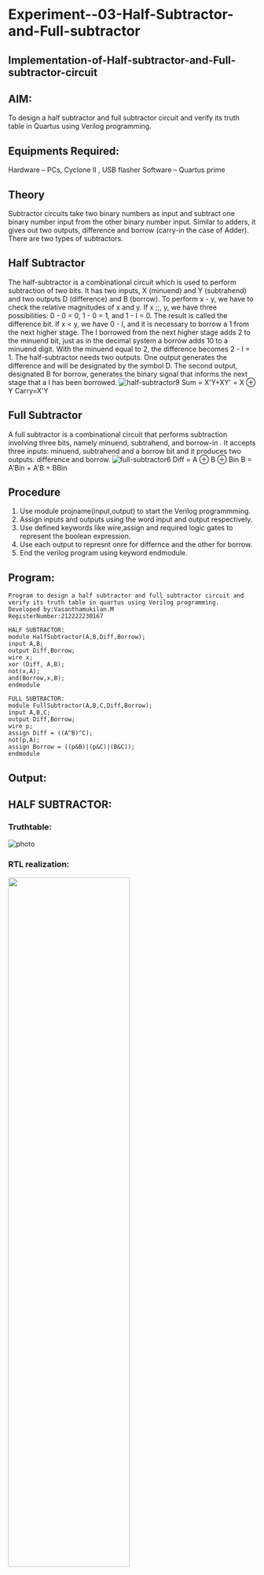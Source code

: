 # Experiment--03-Half-Subtractor-and-Full-subtractor
## Implementation-of-Half-subtractor-and-Full-subtractor-circuit
## AIM:
To design a half subtractor and full subtractor circuit and verify its truth table in Quartus using Verilog programming.

## Equipments Required:
Hardware – PCs, Cyclone II , USB flasher
Software – Quartus prime
## Theory
Subtractor circuits take two binary numbers as input and subtract one binary number input from the other binary number input. Similar to adders, it gives out two outputs, difference and borrow (carry-in the case of Adder). There are two types of subtractors.
## Half Subtractor
The half-subtractor is a combinational circuit which is used to perform subtraction of two bits. It has two inputs, X (minuend) and Y (subtrahend) and two outputs D (difference) and B (borrow). To perform x - y, we have to check the relative magnitudes of x and y. If x ;;, y, we have three possibilities: 0 - 0 = 0, 1 - 0 = 1, and 1 - I = 0. The result is called the difference bit. If x < y, we have 0 - I, and it is necessary to borrow a 1 from the next higher stage. The I borrowed from the next higher stage adds 2 to the minuend bit, just as in the decimal system a borrow adds 10 to a minuend digit. With the minuend equal to 2, the difference becomes 2 - I = 1. The half-subtractor needs two outputs. One output generates the difference and will be designated by the symbol D. The second output, designated B for borrow, generates the binary signal that informs the next stage that a I has been borrowed.
![half-subtractor9](https://user-images.githubusercontent.com/36288975/166112538-58c3bc7c-ee5d-4e6a-ac8d-8e8328efe27a.png)
Sum = X'Y+XY' = X ⊕ Y
Carry=X'Y
## Full Subtractor
A full subtractor is a combinational circuit that performs subtraction involving three bits, namely minuend, subtrahend, and borrow-in . It accepts three inputs: minuend, subtrahend and a borrow bit and it produces two outputs: difference and borrow. 
![full-subtractor6](https://user-images.githubusercontent.com/36288975/166112541-24c68359-3de8-4674-ae22-8272ffc385ed.png)
Diff = A ⊕ B ⊕ Bin B = A'Bin + A'B + BBin
## Procedure
1. Use module projname(input,output) to start the Verilog programmming.
2. Assign inputs and outputs using the word input and output respectively.
3. Use defined keywords like wire,assign and required logic gates to represent the boolean expression.
4. Use each output to represnt onre for differnce and the other for borrow.
5. End the verilog program using keyword endmodule.
## Program:
```
Program to design a half subtractor and full subtractor circuit and verify its truth table in quartus using Verilog programming.
Developed by:Vasanthamukilan.M 
RegisterNumber:212222230167

HALF SUBTRACTOR:
module HalfSubtractor(A,B,Diff,Borrow);
input A,B;
output Diff,Borrow;
wire x;
xor (Diff, A,B);
not(x,A);
and(Borrow,x,B);
endmodule

FULL SUBTRACTOR:
module FullSubtractor(A,B,C,Diff,Borrow);
input A,B,C;
output Diff,Borrow;
wire p;
assign Diff = ((A^B)^C);
not(p,A);
assign Borrow = ((p&B)|(p&C)|(B&C));
endmodule
```
## Output:
## HALF SUBTRACTOR:
### Truthtable:

![photo](https://user-images.githubusercontent.com/119559694/233029895-1abbf4d0-3a0f-4f0b-ac01-34b076038958.png)

###  RTL realization:

<img height=60% width=70% src="https://user-images.githubusercontent.com/119559694/233030045-b449fae3-a076-43d8-9d96-f71692b5d930.png">

### Timing diagram:

<img height=60% width=70% src="https://user-images.githubusercontent.com/119559694/233030197-40df1d4a-5a8d-4a39-a033-8456bac16938.png">

## FULL SUBTRACTOR:
### Truthtable:

<img height=100% width=60% src= "https://user-images.githubusercontent.com/119559694/233030800-08c5273a-8843-4ca3-890a-3681ba271c6c.png">

### RTL realization:

<img height=60% width=70% src="https://user-images.githubusercontent.com/119559694/233031245-c84323cd-893d-4920-8ea5-164bd68631b0.png">

### Timing diagram:

<img height=60% width=70% src="https://user-images.githubusercontent.com/119559694/233031432-95c106c4-1103-4767-a381-16b81dfcb556.png">

## Result:
Thus the half subtractor and full subtractor circuits are designed and the truth tables is verified using quartus software.
